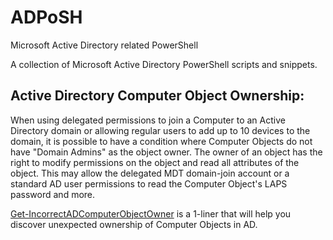 # ADPoSH
Microsoft Active Directory related PowerShell

A collection of Microsoft Active Directory PowerShell scripts and snippets.

## Active Directory Computer Object Ownership:

When using delegated permissions to join a Computer to an Active Directory domain or allowing regular users to add up to 10 devices to the domain, it is possible to have a condition where Computer Objects do not have "Domain Admins" as the object owner.  The owner of an object has the right to modify permissions on the object and read all attributes of the object.  This may allow the delegated MDT domain-join account or a standard AD user permissions to read the Computer Object's LAPS password and more.

[Get-IncorrectADComputerObjectOwner](https://github.com/JimSycurity/ADPoSH/blob/main/Get-IncorrectADComputerObjectOwner) is a 1-liner that will help you discover unexpected ownership of Computer Objects in AD.

